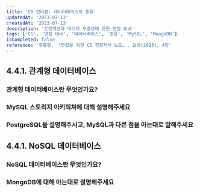 ```yaml
---
title: 'CS 인터뷰: 데이터베이스의 종류'
updatedAt: '2023-07-13'
createdAt: '2023-07-13'
description: '트랜잭션과 데이터 무결성에 관한 면접 QnA'
tags: ['CS', '면접 대비', '데이터베이스', '종류', 'MySQL', 'MongoDB']
isCompleted: false
reference: '주홍철, 『면접을 위한 CS 전공지식 노트』, 길벗(2023), 4장'
---
```


## 4.4.1. 관계형 데이터베이스

### 관계형 데이터베이스란 무엇인가요?

### MySQL 스토리지 아키텍쳐에 대해 설명해주세요

### PostgreSQL을 설명해주시고, MySQL과 다른 점을 아는대로 말해주세요

## 4.4.1. NoSQL 데이터베이스

### NoSQL 데이터베이스란 무엇인가요?

### MongoDB에 대해 아는대로 설명해주세요
